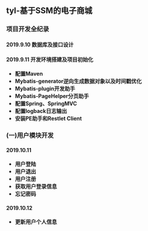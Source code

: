 ## tyl-基于SSM的电子商城
### 项目开发全纪录
#### 2019.9.10 数据库及接口设计
#### 2019.9.11 开发环境搭建及项目初始化
- **配置Maven**
- **Mybatis-generator逆向生成数据对象以及时间戳优化**
- **Mybatis-plugin开发助手**
- **Mybatis-PageHelper分页助手**
- **配置Spring、SpringMVC**
- **配置logback日志输出**
- **安装PE助手和Restlet Client**
###  (一)用户模块开发
#### 2019.10.11
- **用户登陆**
- **用户退出**
- **用户注册**
- **获取用户登录信息**
- **忘记密码**
#### 2019.10.12
- **更新用户个人信息**